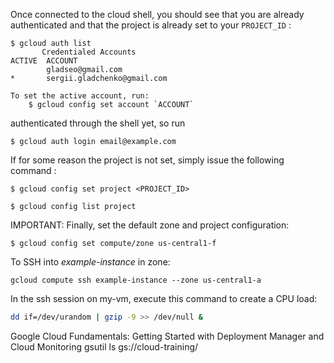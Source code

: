 
Once connected to the cloud shell, you should see that you are already authenticated and that the project is already set to your ```PROJECT_ID``` :

```
$ gcloud auth list
       Credentialed Accounts
ACTIVE  ACCOUNT
        gladseo@gmail.com
*       sergii.gladchenko@gmail.com

To set the active account, run:
    $ gcloud config set account `ACCOUNT`

```
authenticated through the shell yet, so run
```
$ gcloud auth login email@example.com
```

If for some reason the project is not set, simply issue the following command :

```$ gcloud config set project <PROJECT_ID>```

```$ gcloud config list project```

IMPORTANT: Finally, set the default zone and project configuration:
```
$ gcloud config set compute/zone us-central1-f
```

To SSH into _example-instance_ in zone:
```
gcloud compute ssh example-instance --zone us-central1-a
```

In the ssh session on my-vm, execute this command to create a CPU load:
```bash
dd if=/dev/urandom | gzip -9 >> /dev/null &
```

Google Cloud Fundamentals: Getting Started with Deployment Manager and Cloud Monitoring
gsutil ls gs://cloud-training/